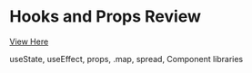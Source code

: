 # Hooks and Props Review

[View Here](https://hooks-review.joshappeldev.now.sh/)

useState, useEffect, props, .map, spread, Component libraries
